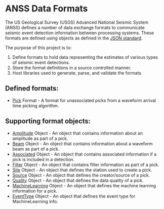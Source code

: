 # ANSS Data Formats
The US Geological Survey (USGS) Advanced National Seismic System (ANSS) defines a number of data exchange formats to communicate seismic event detection information between processing systems. These formats are defined using objects as defined in the [JSON standard](http://www.json.org).

The purpose of this project is to:

1. Define formats to hold data representing the estimates of various types of
seismic event detections.
2. Store the format definitions in a source controlled manner.
3. Host libraries used to generate, parse, and validate the formats

## Defined formats:

* [Pick](format-docs/Pick.md) Format - A format for unassociated picks from a waveform arrival time picking algorithm.

## Supporting format objects:

* [Amplitude](format-docs/Amplitude.md) Object - An object that contains information about an amplitude as part of a pick.
* [Beam](format-docs/Beam.md) Object  - An object that contains information about a waveform beam as part of a pick.
* [Associated](format-docs/Associated.md) Object - An object that contains associated information if a pick is included in a detection.
* [Filter](format-docs/Filter.md) Object - An object that contains filter information as part of a pick.
* [Site](format-docs/Site.md) Object - An object that defines the station used to create a pick.
* [Source](format-docs/Source.md) Object - An object that defines the creator/source of a pick.
* [Quality](format-docs/Quality.md) Object - An object that defines the data quality of a pick.
* [MachineLearning](format-docs/MachineLearning.md) Object - An object that defines the machine learning information for a pick.
* [EventType](format-docs/EventType.md) Object - An object that defines the event type for MachineLearning info.
